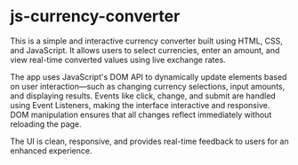 # js-currency-converter
This is a simple and interactive currency converter built using HTML, CSS, and JavaScript. It allows users to select currencies, enter an amount, and view real-time converted values using live exchange rates.

The app uses JavaScript's DOM API to dynamically update elements based on user interaction—such as changing currency selections, input amounts, and displaying results. Events like click, change, and submit are handled using Event Listeners, making the interface interactive and responsive. DOM manipulation ensures that all changes reflect immediately without reloading the page.

The UI is clean, responsive, and provides real-time feedback to users for an enhanced experience.
